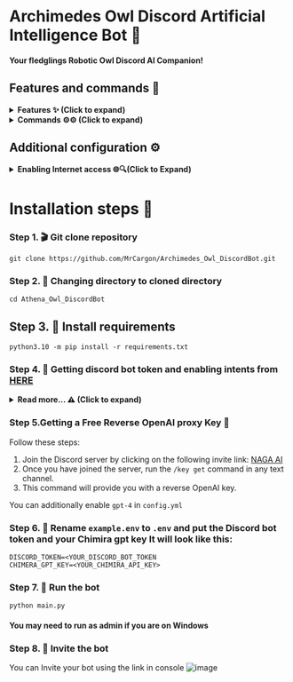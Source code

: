 # Archimedes Owl Discord Artificial Intelligence Bot 🤖
#### Your fledglings Robotic Owl Discord AI Companion!

## Features and commands 🌟

</details>

<details>
<summary><strong>Features ✨ (Click to expand) </strong></summary>

- [x] Mix of Slash and Regular Commands: You get the best of both worlds here! ⚙️
- [x] AI Image Generation: Bring your imagination to life for free! 🤖
- [x] Free Smart AI: Enjoy this capable language model at no cost to you. 🤖
- [x] Mention Notifications: The bot listens when you @ mention it. Like a friend ready to chat! ⚙️
- [x] Reply Handling: The bot knows who you're talking to, so it won't butt in confusingly. Pretty clever! 🪄
- [x] Channel Quiet Mode: Use /toggleactive so the bot chills in certain channels. ⚙️
- [x] GPT-3 Model: Harness advanced language tech like GPT-3. 🤖
- [x] Secure Credentials: We keep your login details safe behind the scenes. 🔑
- [x] Web Version: Check out the new web version for next-level features! 🌐
- [ ] YouTube Video Summaries: Coming soon! Get the key points from videos quickly. 🌐
- [ ] Voice Controls: Also coming soon - speak to control the bot with your voice!

</details>

<details>
<summary><strong>Commands ⚙️⚙️ (Click to expand) </strong></summary>

- [x] `/help`: See all the bot's abilities. ⚙️
- [x] `/pfp [image_url]`: Generate images with AI. 🖼️
- [x] `/imagine`: Give the bot a new nickname. 📛
- [x] `/changeusr [new_username]`: Change the bot's username. 📛
- [x] `/ping`: Get a friendly "Pong!" back. 🏓
- [x] `/toggleactive`: Turn the bot off in certain channels. 🔀
- [x] `/toggledm`: Toggle DM abilities on/off. 💬
- [x] `/clear`: Delete message history. 🗑️
- [x] `/gif`: See random cute/funny GIFs. 🐱
- [x] `/dalle`: Generate images with DALL-E AI.
- [x] `/support`: Questions? We're here to help!
</details>

## Additional configuration ⚙️

<details>
<summary><strong>Enabling Internet access 🌐🔍(Click to Expand)</strong></summary>

To ensure that the bot has access to the most up-to-date information, you can enable internet access by setting the `INTERNET_ACCESS` parameter to true in the `config.yml` file. This will allow the bot to retrieve information beyond the data it was initially trained on, which was only available up until 2021.

⚠️ You don't explicitly need to use the name `custom` for persona name and set it in `config.json` 
  
</details>

# Installation steps  🚩
### Step 1. 🎬 Git clone repository
```
git clone https://github.com/MrCargon/Archimedes_Owl_DiscordBot.git
```
### Step 2. 📁 Changing directory to cloned directory
```
cd Athena_Owl_DiscordBot
```
## Step 3. 💾 Install requirements
```
python3.10 -m pip install -r requirements.txt
```
### Step 4. 🔑 Getting discord bot token and enabling intents from [HERE](https://discord.com/developers/applications)
<details>
<summary><strong>Read more...  ⚠️  (Click to expand)</strong></summary>


##### Select [application](https://discord.com/developers/applications)
![image](https://user-images.githubusercontent.com/91066601/235554871-a5f98345-4197-4b55-91d7-1aef0d0680f0.png)

##### Enable intents
![image](https://user-images.githubusercontent.com/91066601/235555012-e8427bfe-cffc-4761-bbc0-d1467ca1ff4d.png)

##### Get the token !!! by clicking copy
![image](https://user-images.githubusercontent.com/91066601/235555065-6b51844d-dfbd-4b11-a14b-f65dd6de20d9.png)
</details>

### Step 5.Getting a Free Reverse OpenAI proxy Key 🔑

Follow these steps:

1. Join the Discord server by clicking on the following invite link: [NAGA AI](https://discord.naga.ac/)
2. Once you have joined the server, run the `/key get` command in any text channel.
3. This command will provide you with a reverse OpenAI key.

You can additionally enable `gpt-4` in `config.yml`

### Step 6. 🔐 Rename `example.env` to `.env` and put the Discord bot token and your Chimira gpt key It will look like this:
```
DISCORD_TOKEN=<YOUR_DISCORD_BOT_TOKEN
CHIMERA_GPT_KEY=<YOUR_CHIMIRA_API_KEY>
```
### Step 7. 🚀 Run the bot
```
python main.py
```
#### You may need to run as admin if you are on Windows
### Step 8. 🔗 Invite the bot 
You can Invite your bot using the link in console
![image](https://user-images.githubusercontent.com/91066601/236673317-64a1789c-f6b1-48d7-ba1b-dbb18e7d802a.png)

